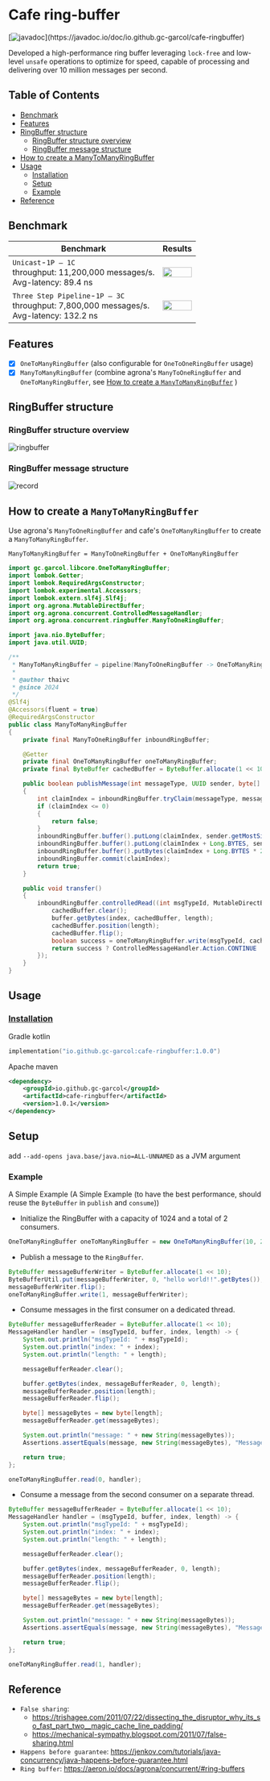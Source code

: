 # Cafe ring-buffer

[![javadoc](https://javadoc.io/badge2/io.github.gc-garcol/cafe-ringbuffer/javadoc.svg?)](https://javadoc.io/doc/io.github.gc-garcol/cafe-ringbuffer)

Developed a high-performance ring buffer leveraging `lock-free` and low-level `unsafe` operations to optimize for speed, capable of processing and delivering over 10 million messages per second.


## Table of Contents
- [Benchmark](#benchmark)
- [Features](#features)
- [RingBuffer structure](#ringbuffer-structure)
  - [RingBuffer structure overview](#ringbuffer-structure-overview)
  - [RingBuffer message structure](#ringbuffer-message-structure)
- [How to create a ManyToManyRingBuffer](#how-to-create-a-manytomanyringbuffer)
- [Usage](#usage)
  - [Installation](#installation)
  - [Setup](#setup)
  - [Example](#example)
- [Reference](#reference)

## Benchmark

| Benchmark                                                                                       | Results                                                      |
|-------------------------------------------------------------------------------------------------|--------------------------------------------------------------|
| `Unicast`-`1P – 1C` <br>throughput: 11,200,000 messages/s. <br> Avg-latency: 89.4 ns            | <img src="readme/benchmark_unicast_1p1c.png" width="100%"/>  |
| `Three Step Pipeline`-`1P – 3C` <br>throughput: 7,800,000 messages/s. <br>Avg-latency: 132.2 ns | <img src="readme/benchmark_pipeline_1p3c.png" width="100%"/> |
## Features

- [X] `OneToManyRingBuffer` (also configurable for `OneToOneRingBuffer` usage)
- [X] `ManyToManyRingBuffer` (combine agrona's `ManyToOneRingBuffer` and `OneToManyRingBuffer`, see [How to create a `ManyToManyRingBuffer`](#how-to-create-a-manytomanyringbuffer)
  )

## RingBuffer structure

### RingBuffer structure overview

![ringbuffer](readme/ringbuffer-overview.png)

### RingBuffer message structure

![record](readme/ringbuffer-record.png)

## How to create a `ManyToManyRingBuffer`

Use agrona's `ManyToOneRingBuffer` and cafe's `OneToManyRingBuffer` to create a `ManyToManyRingBuffer`.

```
ManyToManyRingBuffer = ManyToOneRingBuffer + OneToManyRingBuffer
```

```java
import gc.garcol.libcore.OneToManyRingBuffer;
import lombok.Getter;
import lombok.RequiredArgsConstructor;
import lombok.experimental.Accessors;
import lombok.extern.slf4j.Slf4j;
import org.agrona.MutableDirectBuffer;
import org.agrona.concurrent.ControlledMessageHandler;
import org.agrona.concurrent.ringbuffer.ManyToOneRingBuffer;

import java.nio.ByteBuffer;
import java.util.UUID;

/**
 * ManyToManyRingBuffer = pipeline(ManyToOneRingBuffer -> OneToManyRingBuffer)
 *
 * @author thaivc
 * @since 2024
 */
@Slf4j
@Accessors(fluent = true)
@RequiredArgsConstructor
public class ManyToManyRingBuffer
{
    private final ManyToOneRingBuffer inboundRingBuffer;

    @Getter
    private final OneToManyRingBuffer oneToManyRingBuffer;
    private final ByteBuffer cachedBuffer = ByteBuffer.allocate(1 << 10);

    public boolean publishMessage(int messageType, UUID sender, byte[] message)
    {
        int claimIndex = inboundRingBuffer.tryClaim(messageType, message.length + Long.BYTES * 2);
        if (claimIndex <= 0)
        {
            return false;
        }
        inboundRingBuffer.buffer().putLong(claimIndex, sender.getMostSignificantBits());
        inboundRingBuffer.buffer().putLong(claimIndex + Long.BYTES, sender.getLeastSignificantBits());
        inboundRingBuffer.buffer().putBytes(claimIndex + Long.BYTES * 2, message);
        inboundRingBuffer.commit(claimIndex);
        return true;
    }

    public void transfer()
    {
        inboundRingBuffer.controlledRead((int msgTypeId, MutableDirectBuffer buffer, int index, int length) -> {
            cachedBuffer.clear();
            buffer.getBytes(index, cachedBuffer, length);
            cachedBuffer.position(length);
            cachedBuffer.flip();
            boolean success = oneToManyRingBuffer.write(msgTypeId, cachedBuffer);
            return success ? ControlledMessageHandler.Action.CONTINUE : ControlledMessageHandler.Action.ABORT;
        });
    }
}
```

## Usage

### [Installation](https://central.sonatype.com/artifact/io.github.gc-garcol/cafe-ringbuffer)

Gradle kotlin
```kotlin
implementation("io.github.gc-garcol:cafe-ringbuffer:1.0.0")
```

Apache maven
```xml
<dependency>
    <groupId>io.github.gc-garcol</groupId>
    <artifactId>cafe-ringbuffer</artifactId>
    <version>1.0.1</version>
</dependency>
```

## Setup

add `--add-opens java.base/java.nio=ALL-UNNAMED` as a JVM argument

### Example

A Simple Example (A Simple Example (to have the best performance, should reuse the `ByteBuffer` in `publish` and `consume`))

- Initialize the RingBuffer with a capacity of 1024 and a total of 2 consumers.
```java
OneToManyRingBuffer oneToManyRingBuffer = new OneToManyRingBuffer(10, 2);
```

- Publish a message to the `RingBuffer`.
```java
ByteBuffer messageBufferWriter = ByteBuffer.allocate(1 << 10);
ByteBufferUtil.put(messageBufferWriter, 0, "hello world!!".getBytes());
messageBufferWriter.flip();
oneToManyRingBuffer.write(1, messageBufferWriter);
```

- Consume messages in the first consumer on a dedicated thread.
```java
ByteBuffer messageBufferReader = ByteBuffer.allocate(1 << 10);
MessageHandler handler = (msgTypeId, buffer, index, length) -> {
    System.out.println("msgTypeId: " + msgTypeId);
    System.out.println("index: " + index);
    System.out.println("length: " + length);

    messageBufferReader.clear();

    buffer.getBytes(index, messageBufferReader, 0, length);
    messageBufferReader.position(length);
    messageBufferReader.flip();

    byte[] messageBytes = new byte[length];
    messageBufferReader.get(messageBytes);

    System.out.println("message: " + new String(messageBytes));
    Assertions.assertEquals(message, new String(messageBytes), "Message not match");

    return true;
};

oneToManyRingBuffer.read(0, handler);
```

- Consume a message from the second consumer on a separate thread.
```java
ByteBuffer messageBufferReader = ByteBuffer.allocate(1 << 10);
MessageHandler handler = (msgTypeId, buffer, index, length) -> {
    System.out.println("msgTypeId: " + msgTypeId);
    System.out.println("index: " + index);
    System.out.println("length: " + length);

    messageBufferReader.clear();

    buffer.getBytes(index, messageBufferReader, 0, length);
    messageBufferReader.position(length);
    messageBufferReader.flip();

    byte[] messageBytes = new byte[length];
    messageBufferReader.get(messageBytes);

    System.out.println("message: " + new String(messageBytes));
    Assertions.assertEquals(message, new String(messageBytes), "Message not match");

    return true;
};

oneToManyRingBuffer.read(1, handler);
```

## Reference

- `False sharing`:
  - https://trishagee.com/2011/07/22/dissecting_the_disruptor_why_its_so_fast_part_two__magic_cache_line_padding/
  - https://mechanical-sympathy.blogspot.com/2011/07/false-sharing.html
- `Happens before guarantee`: https://jenkov.com/tutorials/java-concurrency/java-happens-before-guarantee.html
- `Ring buffer`: https://aeron.io/docs/agrona/concurrent/#ring-buffers
